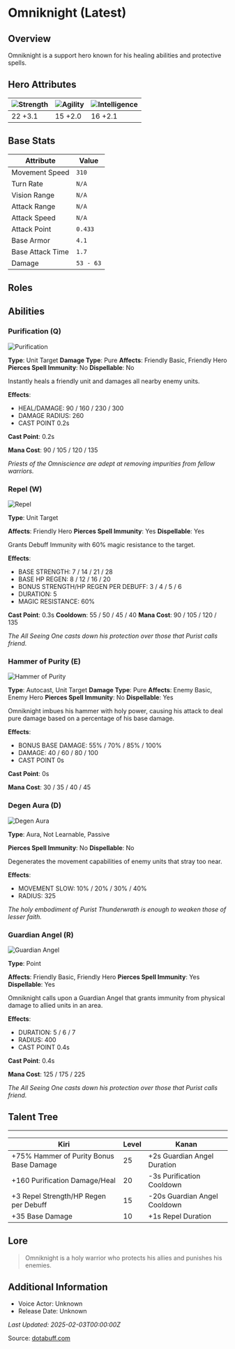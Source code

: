 # Omniknight (Latest)

## Overview
Omniknight is a support hero known for his healing abilities and protective spells.

## Hero Attributes
| ![Strength](https://www.dotabuff.com/assets/hero_str-c4c83daf6344eee5758e6634a6535394cdcf03a9a8292076260cbe42b76d1b4c.png) | ![Agility](https://www.dotabuff.com/assets/hero_agi-f7c48b4a53d1a3f879d97d7afce7326b01d4a1a053fec8ea922ac6bbbe7947d7.png) | ![Intelligence](https://www.dotabuff.com/assets/hero_int-b590a71ef3df24fd995abacac069e7dbf3ee126cc67d6969bb3bea8034124232.png) |
|------------------------|------------------------|----------------------------|
| 22 +3.1             | 15 +2.0              | 16 +2.1            |

## Base Stats
| Attribute | Value |
|-----------|-------|
| Movement Speed | `310` |
| Turn Rate | `N/A` |
| Vision Range | `N/A` |
| Attack Range | `N/A` |
| Attack Speed | `N/A` |
| Attack Point | `0.433` |
| Base Armor | `4.1` |
| Base Attack Time | `1.7` |
| Damage | `53 - 63` |

## Roles


## Abilities
### Purification (Q)
![Purification](https://www.dotabuff.com/assets/skills/omniknight-purification-5263-8d6d52fe55432b5a0167eeac0b788e4f5687311a9e255fa8e2643899cab32c7e.jpg)

**Type**: Unit Target
**Damage Type**: Pure
**Affects**: Friendly Basic, Friendly Hero
**Pierces Spell Immunity**: No
**Dispellable**: No

Instantly heals a friendly unit and damages all nearby enemy units.

**Effects**:
- HEAL/DAMAGE: 90 / 160 / 230 / 300
- DAMAGE RADIUS: 260
- CAST POINT 0.2s

**Cast Point**: 0.2s

**Mana Cost**: 90 / 105 / 120 / 135

*Priests of the Omniscience are adept at removing impurities from fellow warriors.*

### Repel (W)
![Repel](https://www.dotabuff.com/assets/skills/omniknight-repel-895-8b0453d97c80cbf8ea2bcce0b4206c070008deb1823016c67c2810d1cd17f3c3.jpg)

**Type**: Unit Target

**Affects**: Friendly Hero
**Pierces Spell Immunity**: Yes
**Dispellable**: Yes

Grants Debuff Immunity with 60% magic resistance to the target.

**Effects**:
- BASE STRENGTH: 7 / 14 / 21 / 28
- BASE HP REGEN: 8 / 12 / 16 / 20
- BONUS STRENGTH/HP REGEN PER DEBUFF: 3 / 4 / 5 / 6
- DURATION: 5
- MAGIC RESISTANCE: 60%

**Cast Point**: 0.3s
**Cooldown**: 55 / 50 / 45 / 40
**Mana Cost**: 90 / 105 / 120 / 135

*The All Seeing One casts down his protection over those that Purist calls friend.*

### Hammer of Purity (E)
![Hammer of Purity](https://www.dotabuff.com/assets/skills/omniknight-hammer-of-purity-656-39bbaacf01271d2da9ffb9e29d95f729f0666d675710482d7030105d4a136076.jpg)

**Type**: Autocast, Unit Target
**Damage Type**: Pure
**Affects**: Enemy Basic, Enemy Hero
**Pierces Spell Immunity**: No
**Dispellable**: Yes

Omniknight imbues his hammer with holy power, causing his attack to deal pure damage based on a percentage of his base damage.

**Effects**:
- BONUS BASE DAMAGE: 55% / 70% / 85% / 100%
- DAMAGE: 40 / 60 / 80 / 100
- CAST POINT 0s

**Cast Point**: 0s

**Mana Cost**: 30 / 35 / 40 / 45



### Degen Aura (D)
![Degen Aura](https://www.dotabuff.com/assets/skills/omniknight-degen-aura-5265-ec25b3a167b9413785985754605fc952286b6d5dae83caa98202edb4cf3ddd7f.jpg)

**Type**: Aura, Not Learnable, Passive


**Pierces Spell Immunity**: No
**Dispellable**: No

Degenerates the movement capabilities of enemy units that stray too near.

**Effects**:
- MOVEMENT SLOW: 10% / 20% / 30% / 40%
- RADIUS: 325





*The holy embodiment of Purist Thunderwrath is enough to weaken those of lesser faith.*

### Guardian Angel (R)
![Guardian Angel](https://www.dotabuff.com/assets/skills/omniknight-guardian-angel-5266-a04e19dc99d8b84816bd7176adebea9b8dcd8442860341429eb72b558163332a.jpg)

**Type**: Point

**Affects**: Friendly Basic, Friendly Hero
**Pierces Spell Immunity**: Yes
**Dispellable**: Yes

Omniknight calls upon a Guardian Angel that grants immunity from physical damage to allied units in an area.

**Effects**:
- DURATION: 5 / 6 / 7
- RADIUS: 400
- CAST POINT 0.4s

**Cast Point**: 0.4s

**Mana Cost**: 125 / 175 / 225

*The All Seeing One casts down his protection over those that Purist calls friend.*


## Talent Tree
------------
Kiri | Level | Kanan
------|--------|-------
+75% Hammer of Purity Bonus Base Damage | 25 | +2s Guardian Angel Duration
+160 Purification Damage/Heal | 20 | -3s Purification Cooldown
+3 Repel Strength/HP Regen per Debuff | 15 | -20s Guardian Angel Cooldown
+35 Base Damage | 10 | +1s Repel Duration

## Lore
> Omniknight is a holy warrior who protects his allies and punishes his enemies.

## Additional Information
- Voice Actor: Unknown
- Release Date: Unknown

_Last Updated: 2025-02-03T00:00:00Z_

Source: [dotabuff.com](https://www.dotabuff.com/heroes/omniknight/abilities)
